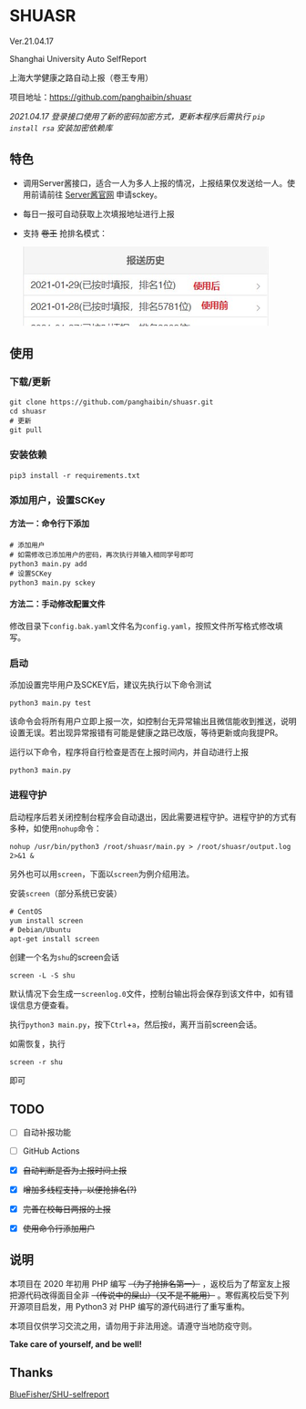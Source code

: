 # SHUASR
Ver.21.04.17

Shanghai University Auto SelfReport

上海大学健康之路自动上报（卷王专用）

项目地址：<https://github.com/panghaibin/shuasr>

_2021.04.17 登录接口使用了新的密码加密方式，更新本程序后需执行 `pip install rsa` 安装加密依赖库_

## 特色
- 调用Server酱接口，适合一人为多人上报的情况，上报结果仅发送给一人。使用前请前往 [Server酱官网](http://sc.ftqq.com/3.version) 申请sckey。
  
- 每日一报可自动获取上次填报地址进行上报

[comment]: <> (- 兼容每日两报，健康之路页显示两报的视为在校，需设置所在校区。（未充分测试）)

- 支持 ~~卷王~~ 抢排名模式：

    ![抢排名](./img/rank.jpg)

## 使用
### 下载/更新
```shell
git clone https://github.com/panghaibin/shuasr.git
cd shuasr
# 更新
git pull
```

### 安装依赖
```shell
pip3 install -r requirements.txt
```

### 添加用户，设置SCKey

#### 方法一：命令行下添加
```shell
# 添加用户
# 如需修改已添加用户的密码，再次执行并输入相同学号即可
python3 main.py add
# 设置SCKey
python3 main.py sckey
```

[comment]: <> (**请注意已离校每日一报的，校区一项务必录入0** ，仍在校每日两报的须指定校区（见运行时提示）。)

#### 方法二：手动修改配置文件 
修改目录下`config.bak.yaml`文件名为`config.yaml`，按照文件所写格式修改填写。

### 启动
添加设置完毕用户及SCKEY后，建议先执行以下命令测试

```shell
python3 main.py test
```

该命令会将所有用户立即上报一次，如控制台无异常输出且微信能收到推送，说明设置无误。若出现异常报错有可能是健康之路已改版，等待更新或向我提PR。

运行以下命令，程序将自行检查是否在上报时间内，并自动进行上报
```shell
python3 main.py
```

### 进程守护
启动程序后若关闭控制台程序会自动退出，因此需要进程守护。进程守护的方式有多种，如使用`nohup`命令：

```shell
nohup /usr/bin/python3 /root/shuasr/main.py > /root/shuasr/output.log 2>&1 &
```

另外也可以用`screen`，下面以`screen`为例介绍用法。

安装`screen`（部分系统已安装）

```shell
# CentOS
yum install screen
# Debian/Ubuntu
apt-get install screen
```

创建一个名为`shu`的screen会话

```shell
screen -L -S shu
```

默认情况下会生成一`screenlog.0`文件，控制台输出将会保存到该文件中，如有错误信息方便查看。

执行`python3 main.py`，按下`Ctrl`+`a`，然后按`d`，离开当前screen会话。

如需恢复，执行

```shell
screen -r shu
```

即可

## TODO
- [ ] 自动补报功能
  
- [ ] GitHub Actions

[comment]: <> (- [ ] 优化两报改为自动获取地址)
  
- [x] ~~自动判断是否为上报时间上报~~

- [x] ~~增加多线程支持，以便抢排名(?)~~

- [x] ~~完善在校每日两报的上报~~

- [x] ~~使用命令行添加用户~~

## 说明

本项目在 2020 年初用 PHP 编写 ~~（为了抢排名第一）~~ ，返校后为了帮室友上报把源代码改得面目全非 ~~（传说中的屎山）（又不是不能用）~~ 。寒假离校后受下列开源项目启发，用 Python3 对 PHP 编写的源代码进行了重写重构。

本项目仅供学习交流之用，请勿用于非法用途。请遵守当地防疫守则。

**Take care of yourself, and be well!**

## Thanks
[BlueFisher/SHU-selfreport](https://github.com/BlueFisher/SHU-selfreport)
